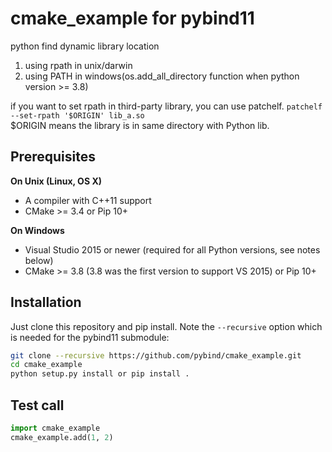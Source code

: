 # cmake_example for pybind11
python find dynamic library location
1. using rpath in unix/darwin
2. using PATH in windows(os.add_all_directory function when python version >= 3.8)

if you want to set rpath in third-party library, you can use patchelf.
`patchelf --set-rpath '$ORIGIN' lib_a.so`\
$ORIGIN means the library is in same directory with Python lib.

## Prerequisites

**On Unix (Linux, OS X)**

* A compiler with C++11 support
* CMake >= 3.4 or Pip 10+


**On Windows**

* Visual Studio 2015 or newer (required for all Python versions, see notes below)
* CMake >= 3.8 (3.8 was the first version to support VS 2015) or Pip 10+


## Installation

Just clone this repository and pip install. Note the `--recursive` option which is
needed for the pybind11 submodule:

```bash
git clone --recursive https://github.com/pybind/cmake_example.git
cd cmake_example
python setup.py install or pip install .
```

## Test call

```python
import cmake_example
cmake_example.add(1, 2)
```
